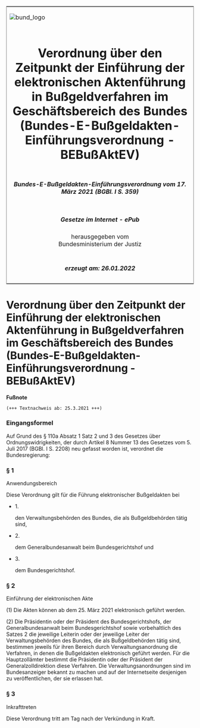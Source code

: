 <span id="DECKBLATT.html"></span>

<table border="0" frame="border" width="100%">

<tr valign="top">

<td align="left">

![bund\_logo](BfJ_2021_Web_de_de.gif)

</td>

<td align="right">

 

</td>

</tr>

<tr align="center" valign="middle">

<td colspan="2">

# Verordnung über den Zeitpunkt der Einführung der elektronischen Aktenführung in Bußgeldverfahren im Geschäftsbereich des Bundes (Bundes-E-Bußgeldakten-Einführungsverordnung - BEBußAktEV)

</td>

</tr>

<tr align="center" valign="middle">

<td colspan="2">

##### Bundes-E-Bußgeldakten-Einführungsverordnung vom 17. März 2021 (BGBl. I S. 359)

</td>

</tr>

<tr align="center" valign="middle">

<td colspan="2">

  
  

##### Gesetze im Internet - ePub  
  
herausgegeben vom  
Bundesministerium der Justiz

</td>

</tr>

<tr align="center" valign="bottom">

<td colspan="2">

  
  

##### erzeugt am: 26.01.2022

</td>

</tr>

</table>

<span id="BJNR035900021.html"></span>

# Verordnung über den Zeitpunkt der Einführung der elektronischen Aktenführung in Bußgeldverfahren im Geschäftsbereich des Bundes (Bundes-E-Bußgeldakten-Einführungsverordnung - BEBußAktEV)

<div>

  
**Fußnote**

<div class="jnhtml">

<div>

<div class="jurAbsatz">

  

    (+++ Textnachweis ab: 25.3.2021 +++) 

</div>

</div>

</div>

</div>

<span id="BJNR035900021BJNE000100000.html"></span>

### Eingangsformel  

<div>

<div class="jnhtml">

<div>

<div class="jurAbsatz">

Auf Grund des § 110a Absatz 1 Satz 2 und 3 des Gesetzes über
Ordnungswidrigkeiten, der durch Artikel 8 Nummer 13 des Gesetzes vom 5.
Juli 2017 (BGBl. I S. 2208) neu gefasst worden ist, verordnet die
Bundesregierung:

</div>

</div>

</div>

</div>

<span id="BJNR035900021BJNE000200000.html"></span>

### § 1  
Anwendungsbereich

<div>

<div class="jnhtml">

<div>

<div class="jurAbsatz">

Diese Verordnung gilt für die Führung elektronischer Bußgeldakten bei

  - 1\.
    
    <div>
    
    den Verwaltungsbehörden des Bundes, die als Bußgeldbehörden tätig
    sind,
    
    </div>

  - 2\.
    
    <div>
    
    dem Generalbundesanwalt beim Bundesgerichtshof und
    
    </div>

  - 3\.
    
    <div>
    
    dem Bundesgerichtshof.
    
    </div>

</div>

</div>

</div>

</div>

<span id="BJNR035900021BJNE000300000.html"></span>

### § 2  
Einführung der elektronischen Akte

<div>

<div class="jnhtml">

<div>

<div class="jurAbsatz">

(1) Die Akten können ab dem 25. März 2021 elektronisch geführt werden.

</div>

<div class="jurAbsatz">

(2) Die Präsidentin oder der Präsident des Bundesgerichtshofs, der
Generalbundesanwalt beim Bundesgerichtshof sowie vorbehaltlich des
Satzes 2 die jeweilige Leiterin oder der jeweilige Leiter der
Verwaltungsbehörden des Bundes, die als Bußgeldbehörden tätig sind,
bestimmen jeweils für ihren Bereich durch Verwaltungsanordnung die
Verfahren, in denen die Bußgeldakten elektronisch geführt werden. Für
die Hauptzollämter bestimmt die Präsidentin oder der Präsident der
Generalzolldirektion diese Verfahren. Die Verwaltungsanordnungen sind im
Bundesanzeiger bekannt zu machen und auf der Internetseite desjenigen zu
veröffentlichen, der sie erlassen hat.

</div>

</div>

</div>

</div>

<span id="BJNR035900021BJNE000400000.html"></span>

### § 3  
Inkrafttreten

<div>

<div class="jnhtml">

<div>

<div class="jurAbsatz">

Diese Verordnung tritt am Tag nach der Verkündung in Kraft.

</div>

</div>

</div>

</div>
